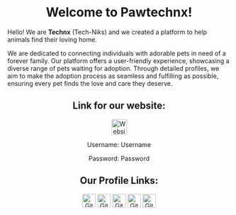 
<h1 align="center">Welcome to Pawtechnx!</h1>

Hello! We are **Technx** (Tech-Niks) and we created a platform to help animals find their loving home. 

We are dedicated to connecting individuals with adorable pets in need of a forever family. Our platform offers a user-friendly experience, showcasing a diverse range of pets waiting for adoption. Through detailed profiles, we aim to make the adoption process as seamless and fulfilling as possible, ensuring every pet finds the love and care they deserve. 


<h2 align="center">Link for our website: </h2>

<div align="center"> 
 <a href="https://adoptapet-technix.site/index.php" target="blank"><img src="https://img.shields.io/static/v1?message=pawtechnx&label=&color=orange&labelColor=&style=for-the-badge" height="35" alt="Website Link"  /></a>
 
<p> Username: Username </p>
<p> Password: Password </p>
 </div>

<h2 align="center">Our Profile Links: </h2>



<div align="center">
<a href="https://github.com/barrantes-sofiaanne" target="blank"><img align="center" src="https://img.shields.io/static/v1?message=Barrantes&label=&color=crimson&style=for-the-badge" height="30" alt="Github link" /></a>  
<a href="https://github.com/Alimasa-Eliza" target="blank"><img align="center" src="https://img.shields.io/static/v1?message=Alimasa&label=&color=pink&style=for-the-badge" height="30" alt="Github link" /></a> 
<a href="https://github.com/Tayoto-Mikaella" target="blank"><img align="center" src="https://img.shields.io/static/v1?message=Tayoto&label=&color=DA7297&style=for-the-badge" height="30" alt="Github link" /></a> 
<a href="https://github.com/pepito-alonajane" target="blank"><img align="center" src="https://img.shields.io/static/v1?message=Pepito&label=&color=violet&style=for-the-badge" height="30" alt="Github link" /></a>  
<a href="https://github.com/Pasionpreciouskaye" target="blank"><img align="center" src="https://img.shields.io/static/v1?message=Pasion&label=&color=skyblue&style=for-the-badge" height="30" alt="Github link"  /></a>  
</div>
